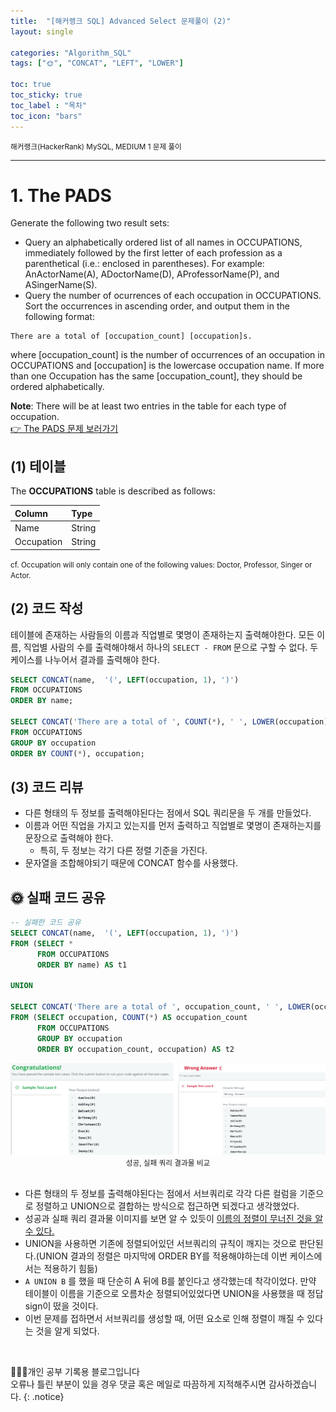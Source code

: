 ```yaml
---
title:  "[해커랭크 SQL] Advanced Select 문제풀이 (2)"
layout: single

categories: "Algorithm_SQL"
tags: ["🌞", "CONCAT", "LEFT", "LOWER"]

toc: true
toc_sticky: true
toc_label : "목차"
toc_icon: "bars"
---
```


<small>해커랭크(HackerRank) MySQL, MEDIUM 1 문제 풀이</small>

***

# 1. The PADS
Generate the following two result sets:

- Query an alphabetically ordered list of all names in OCCUPATIONS, immediately followed by the first letter of each profession as a parenthetical (i.e.: enclosed in parentheses). For example: AnActorName(A), ADoctorName(D), AProfessorName(P), and ASingerName(S).
- Query the number of ocurrences of each occupation in OCCUPATIONS. Sort the occurrences in ascending order, and output them in the following format:

```
There are a total of [occupation_count] [occupation]s.
```
where [occupation_count] is the number of occurrences of an occupation in OCCUPATIONS and [occupation] is the lowercase occupation name. If more than one Occupation has the same [occupation_count], they should be ordered alphabetically.

**Note**: There will be at least two entries in the table for each type of occupation.<br>
[👉 The PADS 문제 보러가기](https://www.hackerrank.com/challenges/the-pads/problem?isFullScreen=true)


## (1) 테이블
The **OCCUPATIONS** table is described as follows:

| Column | Type |
|:-------|:-----|
| Name | String |
| Occupation | String |

<small>cf. Occupation will only contain one of the following values: Doctor, Professor, Singer or Actor.</small>

## (2) 코드 작성
테이블에 존재하는 사람들의 이름과 직업별로 몇명이 존재하는지 출력해야한다. 모든 이름, 직업별 사람의 수를 출력해야해서 하나의 ```SELECT - FROM``` 문으로 구할 수 없다. 두 케이스를 나누어서 결과를 출력해야 한다.

```sql
SELECT CONCAT(name,  '(', LEFT(occupation, 1), ')')
FROM OCCUPATIONS 
ORDER BY name;

SELECT CONCAT('There are a total of ', COUNT(*), ' ', LOWER(occupation), 's.')
FROM OCCUPATIONS 
GROUP BY occupation
ORDER BY COUNT(*), occupation;
```

## (3) 코드 리뷰
- 다른 형태의 두 정보를 출력해야된다는 점에서 SQL 쿼리문을 두 개를 만들었다.
- 이름과 어떤 직업을 가지고 있는지를 먼저 출력하고 직업별로 몇명이 존재하는지를 문장으로 출력해야 한다.
  - 특히, 두 정보는 각기 다른 정렬 기준을 가진다.
- 문자열을 조합해야되기 때문에 CONCAT 함수를 사용했다.


## 🌞 실패 코드 공유
```sql
-- 실패한 코드 공유
SELECT CONCAT(name,  '(', LEFT(occupation, 1), ')')
FROM (SELECT * 
      FROM OCCUPATIONS 
      ORDER BY name) AS t1

UNION

SELECT CONCAT('There are a total of ', occupation_count, ' ', LOWER(occupation), 's.')
FROM (SELECT occupation, COUNT(*) AS occupation_count 
      FROM OCCUPATIONS 
      GROUP BY occupation
      ORDER BY occupation_count, occupation) AS t2
```

<div style="text-align : center;">
<img src="/assets/images/algorithm/hackerrank_11.png">
</div>
<center><small>성공, 실패 쿼리 결과물 비교</small></center>

<br>

- 다른 형태의 두 정보를 출력해야된다는 점에서 서브쿼리로 각각 다른 컬럼을 기준으로 정렬하고 UNION으로 결합하는 방식으로 접근하면 되겠다고 생각했었다.
- 성공과 실패 쿼리 결과물 이미지를 보면 알 수 있듯이 <u>이름의 정렬이 무너진 것을 알 수 있다.</u>
- UNION을 사용하면 기존에 정렬되어있던 서브쿼리의 규칙이 깨지는 것으로 판단된다.(UNION 결과의 정렬은 마지막에 ORDER BY를 적용해야하는데 이번 케이스에서는 적용하기 힘듦)
- ```A UNION B``` 를 했을 때 단순히 A 뒤에 B를 붙인다고 생각했는데 착각이었다. 만약 테이블이 이름을 기준으로 오름차순 정렬되어있었다면 UNION을 사용했을 때 정답 sign이 떴을 것이다.
- 이번 문제를 접하면서 서브쿼리를 생성할 때, 어떤 요소로 인해 정렬이 깨질 수 있다는 것을 알게 되었다.

<br>

👩🏻‍💻개인 공부 기록용 블로그입니다
<br>오류나 틀린 부분이 있을 경우 댓글 혹은 메일로 따끔하게 지적해주시면 감사하겠습니다.
{: .notice}
